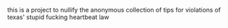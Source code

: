this is a project to nullify the anonymous collection of tips for violations of texas' stupid fucking heartbeat law